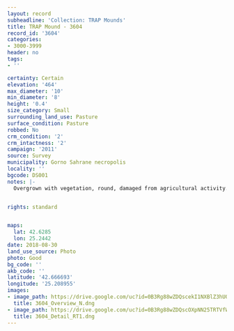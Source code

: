```yaml
---
layout: record
subheadline: 'Collection: TRAP Mounds'
title: TRAP Mound - 3604
record_id: '3604'
categories:
- 3000-3999
header: no
tags:
- ''

certainty: Certain
elevation: '464'
max_diameter: '10'
min_diameter: '8'
height: '0.4'
size_category: Small
surrounding_land_use: Pasture
surface_condition: Pasture
robbed: No
crm_condition: '2'
crm_intactness: '2'
campaign: '2011'
source: Survey
municipality: Gorno Sahrane necropolis
locality: ''
bgcode: DS001
notes: |-
  Overgrown with vegetation, round, damaged from agricultural activity.


rights: standard


maps:
  lat: 42.6285
  lon: 25.2442
date: 2018-08-30
land_use_source: Photo
photo: Good
bg_code: ''
akb_code: ''
latitude: '42.666693'
longitude: '25.208955'
images:
- image_path: https://drive.google.com/uc?id=0B3Rg88wZDQscekI1NXBlZ3hUOGs
  title: 3604_Overview_N.dng
- image_path: https://drive.google.com/uc?id=0B3Rg88wZDQscOXpNN25TRTVfWjQ
  title: 3604_Detail_RT1.dng
---
```

